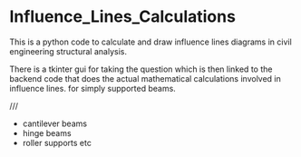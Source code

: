 # Influence_Lines_Calculations
This is a python code to calculate and draw influence lines diagrams in civil engineering structural analysis. 

There is a tkinter gui for taking the question which is then linked to the backend code that does the actual mathematical calculations involved in influence lines. 
for simply supported beams. 

///
* cantilever beams 
* hinge beams 
* roller supports etc

 
